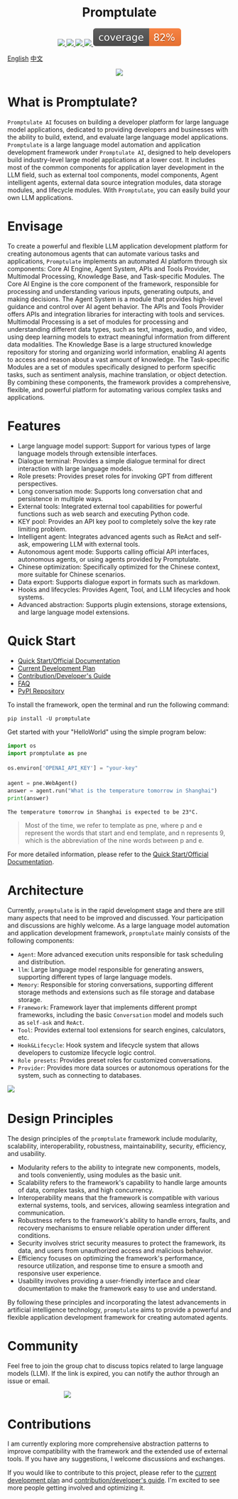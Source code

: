 <h1 align="center">
    Promptulate
</h1>

<p align="center">
    <a target="_blank" href="">
        <img src="https://img.shields.io/github/license/Undertone0809/promptulate.svg?style=flat-square" />
    </a>
    <a target="_blank" href=''>
        <img src="https://img.shields.io/github/release/Undertone0809/promptulate/all.svg?style=flat-square"/>
    </a>
    <a target="_blank" href=''>
        <img src="https://bestpractices.coreinfrastructure.org/projects/3018/badge"/>
   </a>
    <a target="_blank" href=''>
        <img src="https://static.pepy.tech/personalized-badge/promptulate?period=month&units=international_system&left_color=grey&right_color=blue&left_text=Downloads/Week"/>
    </a>
    <a target="_blank" href=''>
        <img src="docs/images/coverage.svg"/>
    </a>
</p>

[English](/README.md) [中文](/README_zh.md)

<p align="center">
  <img src="https://zeeland-bucket.oss-cn-beijing.aliyuncs.com/images/promptulate_logo_new.png"/>
</p>


# What is Promptulate?
`Promptulate AI` focuses on building a developer platform for large language model applications, dedicated to providing developers and businesses with the ability to build, extend, and evaluate large language model applications. `Promptulate` is a large language model automation and application development framework under `Promptulate AI`, designed to help developers build industry-level large model applications at a lower cost. It includes most of the common components for application layer development in the LLM field, such as external tool components, model components, Agent intelligent agents, external data source integration modules, data storage modules, and lifecycle modules. With `Promptulate`, you can easily build your own LLM applications.

# Envisage
To create a powerful and flexible LLM application development platform for creating autonomous agents that can automate various tasks and applications, `Promptulate` implements an automated AI platform through six components: Core AI Engine, Agent System, APIs and Tools Provider, Multimodal Processing, Knowledge Base, and Task-specific Modules. The Core AI Engine is the core component of the framework, responsible for processing and understanding various inputs, generating outputs, and making decisions. The Agent System is a module that provides high-level guidance and control over AI agent behavior. The APIs and Tools Provider offers APIs and integration libraries for interacting with tools and services. Multimodal Processing is a set of modules for processing and understanding different data types, such as text, images, audio, and video, using deep learning models to extract meaningful information from different data modalities. The Knowledge Base is a large structured knowledge repository for storing and organizing world information, enabling AI agents to access and reason about a vast amount of knowledge. The Task-specific Modules are a set of modules specifically designed to perform specific tasks, such as sentiment analysis, machine translation, or object detection. By combining these components, the framework provides a comprehensive, flexible, and powerful platform for automating various complex tasks and applications.


# Features

- Large language model support: Support for various types of large language models through extensible interfaces.
- Dialogue terminal: Provides a simple dialogue terminal for direct interaction with large language models.
- Role presets: Provides preset roles for invoking GPT from different perspectives.
- Long conversation mode: Supports long conversation chat and persistence in multiple ways.
- External tools: Integrated external tool capabilities for powerful functions such as web search and executing Python code.
- KEY pool: Provides an API key pool to completely solve the key rate limiting problem.
- Intelligent agent: Integrates advanced agents such as ReAct and self-ask, empowering LLM with external tools.
- Autonomous agent mode: Supports calling official API interfaces, autonomous agents, or using agents provided by Promptulate.
- Chinese optimization: Specifically optimized for the Chinese context, more suitable for Chinese scenarios.
- Data export: Supports dialogue export in formats such as markdown.
- Hooks and lifecycles: Provides Agent, Tool, and LLM lifecycles and hook systems.
- Advanced abstraction: Supports plugin extensions, storage extensions, and large language model extensions.

# Quick Start

- [Quick Start/Official Documentation](https://undertone0809.github.io/promptulate/#/)
- [Current Development Plan](https://undertone0809.github.io/promptulate/#/other/plan)
- [Contribution/Developer's Guide](https://undertone0809.github.io/promptulate/#/other/contribution)
- [FAQ](https://undertone0809.github.io/promptulate/#/other/faq)
- [PyPI Repository](https://pypi.org/project/promptulate/)

To install the framework, open the terminal and run the following command:

```shell script
pip install -U promptulate  
```

Get started with your "HelloWorld" using the simple program below:

```python
import os
import promptulate as pne

os.environ['OPENAI_API_KEY'] = "your-key"

agent = pne.WebAgent()
answer = agent.run("What is the temperature tomorrow in Shanghai")
print(answer)
```

```
The temperature tomorrow in Shanghai is expected to be 23°C.
```

> Most of the time, we refer to template as pne, where p and e represent the words that start and end template, and n represents 9, which is the abbreviation of the nine words between p and e.

For more detailed information, please refer to the [Quick Start/Official Documentation](https://undertone0809.github.io/promptulate/#/).

# Architecture

Currently, `promptulate` is in the rapid development stage and there are still many aspects that need to be improved and discussed. Your participation and discussions are highly welcome. As a large language model automation and application development framework, `promptulate` mainly consists of the following components:

- `Agent`: More advanced execution units responsible for task scheduling and distribution.
- `llm`: Large language model responsible for generating answers, supporting different types of large language models.
- `Memory`: Responsible for storing conversations, supporting different storage methods and extensions such as file storage and database storage.
- `Framework`: Framework layer that implements different prompt frameworks, including the basic `Conversation` model and models such as `self-ask` and `ReAct`.
- `Tool`: Provides external tool extensions for search engines, calculators, etc.
- `Hook&Lifecycle`: Hook system and lifecycle system that allows developers to customize lifecycle logic control.
- `Role presets`: Provides preset roles for customized conversations.
- `Provider`: Provides more data sources or autonomous operations for the system, such as connecting to databases.

<img src="https://zeeland-bucket.oss-cn-beijing.aliyuncs.com/images/20230704180202.png"/>

# Design Principles

The design principles of the `promptulate` framework include modularity, scalability, interoperability, robustness, maintainability, security, efficiency, and usability.

- Modularity refers to the ability to integrate new components, models, and tools conveniently, using modules as the basic unit.
- Scalability refers to the framework's capability to handle large amounts of data, complex tasks, and high concurrency.
- Interoperability means that the framework is compatible with various external systems, tools, and services, allowing seamless integration and communication.
- Robustness refers to the framework's ability to handle errors, faults, and recovery mechanisms to ensure reliable operation under different conditions.
- Security involves strict security measures to protect the framework, its data, and users from unauthorized access and malicious behavior.
- Efficiency focuses on optimizing the framework's performance, resource utilization, and response time to ensure a smooth and responsive user experience.
- Usability involves providing a user-friendly interface and clear documentation to make the framework easy to use and understand.

By following these principles and incorporating the latest advancements in artificial intelligence technology, `promptulate` aims to provide a powerful and flexible application development framework for creating automated agents.

# Community

Feel free to join the group chat to discuss topics related to large language models (LLM). If the link is expired, you can notify the author through an issue or email.

<div style="width: 250px;margin: 0 auto;">
    <img src="https://zeeland-bucket.oss-cn-beijing.aliyuncs.com/images/20231105165950.png"/>
</div>

# Contributions

I am currently exploring more comprehensive abstraction patterns to improve compatibility with the framework and the extended use of external tools. If you have any suggestions, I welcome discussions and exchanges.

If you would like to contribute to this project, please refer to the [current development plan](https://undertone0809.github.io/promptulate/#/other/plan) and [contribution/developer's guide](https://undertone0809.github.io/promptulate/#/other/contribution). I'm excited to see more people getting involved and optimizing it.
